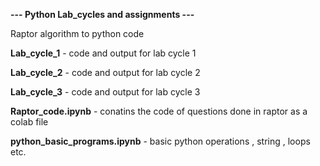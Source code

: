 **--- Python Lab_cycles and assignments ---**

Raptor algorithm to python code

**Lab_cycle_1** - code and output for lab cycle 1

**Lab_cycle_2** - code and output for lab cycle 2

**Lab_cycle_3** - code and output for lab cycle 3


**Raptor_code.ipynb** - conatins the code of questions done in raptor as a colab file

**python_basic_programs.ipynb** - basic python operations , string , loops etc.
